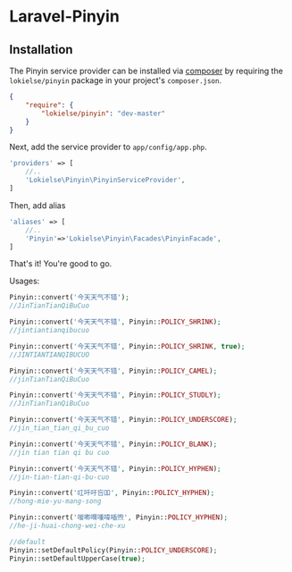 Laravel-Pinyin
==========

## Installation

The Pinyin service provider can be installed via [composer](http://getcomposer.org) by requiring the `lokielse/pinyin` package in your project's `composer.json`.

```json
{
    "require": {
        "lokielse/pinyin": "dev-master"
    }
}
```

Next, add the service provider to `app/config/app.php`.

```php
'providers' => [
    //..
    'Lokielse\Pinyin\PinyinServiceProvider',
]
```

Then, add alias
```php
'aliases' => [
    //..
    'Pinyin'=>'Lokielse\Pinyin\Facades\PinyinFacade',
]

```

That's it! You're good to go.

Usages:
```php
Pinyin::convert('今天天气不错');
//JinTianTianQiBuCuo

Pinyin::convert('今天天气不错', Pinyin::POLICY_SHRINK);
//jintiantianqibucuo

Pinyin::convert('今天天气不错', Pinyin::POLICY_SHRINK, true);
//JINTIANTIANQIBUCUO

Pinyin::convert('今天天气不错', Pinyin::POLICY_CAMEL);
//jinTianTianQiBuCuo

Pinyin::convert('今天天气不错', Pinyin::POLICY_STUDLY);
//JinTianTianQiBuCuo

Pinyin::convert('今天天气不错', Pinyin::POLICY_UNDERSCORE);
//jin_tian_tian_qi_bu_cuo

Pinyin::convert('今天天气不错', Pinyin::POLICY_BLANK);
//jin tian tian qi bu cuo

Pinyin::convert('今天天气不错', Pinyin::POLICY_HYPHEN);
//jin-tian-tian-qi-bu-cuo

Pinyin::convert('叿吀吁吂吅', Pinyin::POLICY_HYPHEN);
//hong-mie-yu-mang-song

Pinyin::convert('喛喞喟喠喡喢喣', Pinyin::POLICY_HYPHEN);
//he-ji-huai-chong-wei-che-xu

//default
Pinyin::setDefaultPolicy(Pinyin::POLICY_UNDERSCORE);
Pinyin::setDefaultUpperCase(true);


```

